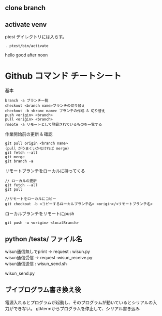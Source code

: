 ## clone branch

## activate venv
ptest デイレクトリには入らす。

`. ptest/bin/activate`

hello good after noon


# Github コマンド チートシート

基本
```
branch -a ブランチ一覧
checkout <branch name>ブランチの切り替え
checkout -b <branc name> ブランチの作成 & 切り替え
push <origin> <branch>
pull <origin> <branch>
rmeote -a リモートとして登録されているものを一覧する
```

作業開始前の更新 & 確認

```
git pull origin <branch name>
(pull がうまくいかなければ merge)
git fetch --all 
git merge
git branch -a
```

リモートブランチをローカルに持ってくる
```
// ローカルの更新
git fetch --all 
git pull

//リモートをローカルにコピー
git checkout -b <コピーするローカルブランチ名> <origin>/<リモートブランチ名>
```

ローカルブランチをリモートにpush
```
git push -u <origin> <localBranch>
```

## python /tests/ ファイル名
wisun通信無しでprint -> request : wisun.py<br>
wisun通信受信 -> request :wisun_receive.py<br>
wisun通信送信 : wisun_send.sh<br>

wisun_send.py

## ブイプログラム書き換え後

電源入れるとプログラムが起動し、そのプログラムが動いているとシリアルの入力ができない。
gtktermからプログラムを停止して、シリアル書き込み